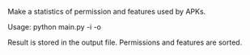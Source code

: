Make a statistics of permission and features used by APKs.


Usage:
python main.py -i <path-to-directory-of-apks> -o <path-to-output-file>


Result is stored in the output file.
Permissions and features are sorted.